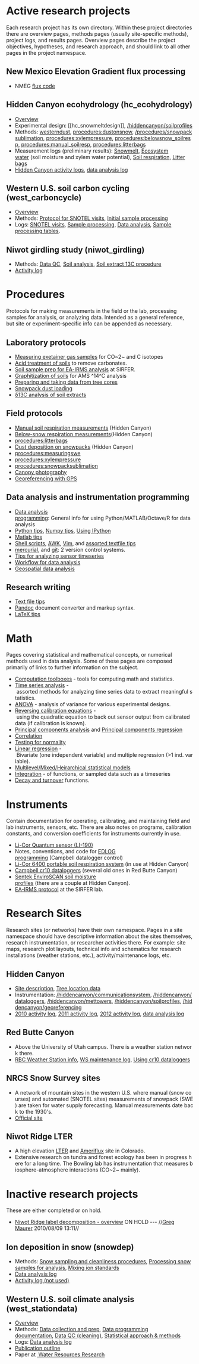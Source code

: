 # Active research projects

Each research project has its own directory. Within these
project directories there are overview pages, methods pages (usually
site-specific methods), project logs, and results pages. Overview pages
describe the project objectives, hypotheses, and research approach, and
should link to all other pages in the project namespace.

New Mexico Elevation Gradient flux processing
---------------------------------------------

* NMEG [flux code](nmeg:fluxcode)

Hidden Canyon ecohydrology (hc_ecohydrology)
---------------------------------------------

* [Overview](hc_overview)
* Experimental design: [[hc_snowmeltdesign]], [/hiddencanyon/soilprofiles](/hiddencanyon/soilprofiles)
* Methods: [westerndust](westerndust), [procedures:dustonsnow](/procedures/dustonsnow), [/procedures/snowpacksublimation](/procedures/snowpacksublimation), [procedures:xylempressure](/procedures/xylempressure), [procedures:belowsnow_soilresp](/procedures/belowsnow_soilresp), [procedures:manual_soilresp](/procedures/manual_soilresp), [procedures:litterbags](/procedures/litterbags)
* Measurement logs (preliminary results): [Snowmelt](hc_snowmeltlog_1), [Ecosystem water](hc_ecosystemwaterlog_1) (soil moisture and xylem water potential), [Soil respiration](hc_soilresplog_1), [Litter bags](hc_litterbaglog_1)
* [Hidden Canyon activity logs](/hiddencanyon/sitedescription#Site_logs), [data
analysis log](/hiddencanyon/analysislog_1)

Western U.S. soil carbon cycling (west_carboncycle)
----------------------------------------------------

* [Overview](/west_carboncycle/overview)
* Methods: [Protocol for SNOTEL visits](/west_carboncycle/snotelfieldprotocol), [Initial sample processing](/west_carboncycle/snotelsampleprocessing)
* Logs: [SNOTEL visits](/west_carboncycle/snotellog_1), [Sample processing](/west_carboncycle/sampleprocessinglog_1), [Data analysis](/west_carboncycle/analysislog_1), [Sample processing tables](/west_carboncycle/sampletables).

Niwot girdling study (niwot_girdling)
--------------------------------------

* Methods: [Data QC](/niwot_girdling/data_qc), [Soil analysis](/niwot_girdling/soilanalysis), [Soil extract 13C procedure](/procedures/soilextract_13c)
* [Activity log](/niwot_girdling/activitylog_1)

# Procedures

Protocols for making measurements in the field or the lab, processing
samples for analysis, or analyzing data. Intended as a general
reference, but site or experiment-specific info can be appended as
necessary.

Laboratory protocols
--------------------

* [Measuring exetainer gas samples](/procedures/exetainer_co2) for CO~2~ and C isotopes
* [Acid treatment of soils](/procedures/soilacidtreatment) to remove carbonates.
* [Soil sample prep for EA-IRMS analysis](/procedures/ea-irms_soilprep) at SIRFER.
* [Graphitization of soils](/procedures/14c_graphitization) for AMS ^14^C analysis
* [Preparing and taking data from tree cores](/procedures/treecores)
* [Snowpack dust loading](/procedures/snowpackdustloading)
* [δ13C analysis of soil extracts](/procedures/soilextract_13c)

Field protocols
---------------

* [Manual soil respiration measurements](/procedures/manual_soilresp) (Hidden Canyon)
* [Below-snow respiration measurements](/procedures/belowsnow_soilresp)(Hidden Canyon)
* [procedures:litterbags](/procedures/litterbags)
* [Dust deposition on snowpacks](/procedures/dustonsnow) (Hidden Canyon)
* [procedures:measuringswe](/procedures/measuringswe)
* [procedures:xylempressure](/procedures/xylempressure)
* [procedures:snowpacksublimation](/procedures/snowpacksublimation)
* [Canopy photography](/procedures/canopyphotos)
* [Georeferencing with GPS](/procedures/gps)

Data analysis and instrumentation programming
---------------------------------------------

* [Data analysis programming](/procedures/programming): General info for using Python/MATLAB/Octave/R for data analysis
* [Python tips](/procedures/pythontips), [Numpy tips](/procedures/numpytips), [Using IPython](/procedures/ipython)
* [Matlab tips](/procedures/matlabtips)
* [Shell scripts](/procedures/shellscripts), [AWK](/procedures/awk), [Vim](/procedures/vimtips), and [assorted textfile tips](/procedures/textfiles)
* [mercurial](/procedures/mercurial), and [git](/procedures/git): 2 version control systems.
* [Tips for analyzing sensor timeseries](/procedures/sensordata_tips)
* [Workflow for data analysis](/procedures/data_analysis_workflow)
* [Geospatial data analysis](/procedures/geospatial)

Research writing
----------------

* [Text file tips](/procedures/textfiles)
* [Pandoc](/procedures/pandoc) document converter and markup syntax.
* [LaTeX tips](/procedures/latextips)

# Math

Pages covering statistical and mathematical concepts, or numerical
methods used in data analysis. Some of these pages are composed
primarily of links to further information on the subject.

* [Computation toolboxes](/math/toolboxes) - tools for computing math and statistics.
* [Time series analysis](/math/timeseries) - assorted methods for analyzing time series data to extract meaningful statistics.
* [ANOVA](/math/anova) - analysis of variance for various experimental designs.
* [Reversing calibration equations](/math/quadratic_eq_calib) - using the quadratic equation to back out sensor output from calibrated data (if calibration is known).
* [Principal components analysis](/math/pca) and [Principal components regression](/math/pcr)
* [Correlation](/math/correlation)
* [Testing for normality](/math/normalitytests)
* [Linear regression](/math/linear_regression) - Bivariate (one independent variable) and multiple regression (>1 ind. variable).
* [ Multilevel/Mixed/Heirarchical statistical models](/math/multilevel_models)
* [Integration](/math/integration) - of functions, or sampled data such as a timeseries
* [Decay and turnover](/math/decay_turnover) functions.

# Instruments

Contain documentation for operating, calibrating, and maintaining field
and lab instruments, sensors, etc. There are also notes on programs,
calibration constants, and conversion coefficients for instruments
currently in use.

* [Li-Cor Quantum sensor (LI-190)](/instruments/li-190)
* Notes, conventions, and code for [EDLOG programming](/instruments/edlog) (Campbell datalogger control)
* [Li-Cor 6400 portable soil respiration system](/instruments/li-6400) (in use at Hidden Canyon)
* [Campbell cr10 dataloggers](/instruments/cr10dataloggers) (several old ones in Red Butte Canyon)
* [Sentek EnviroSCAN soil moisture profiles](/instruments/sentek_enviroscan) (there are a couple at Hidden Canyon).
* [EA-IRMS protocol](/instruments/ea-irms_sirfer) at the SIRFER lab.

# Research Sites

Research sites (or networks) have their own namespace. Pages in a site
namespace should have descriptive information about the sites
themselves, research instrumentation, or researcher activities there.
For example: site maps, research plot layouts, technical info and
schematics for research installations (weather stations, etc.),
activity/maintenance logs, etc.

Hidden Canyon
-------------

* [Site description](/hiddencanyon/sitedescription), [Tree location data](/hiddencanyon/trees)
* Instrumentation: [/hiddencanyon/communicationsystem](/hiddencanyon/communicationsystem), [/hiddencanyon/dataloggers](/hiddencanyon/dataloggers), [/hiddencanyon/mettowers](/hiddencanyon/mettowers), [/hiddencanyon/soilprofiles](/hiddencanyon/soilprofiles), [/hiddencanyon/georeferencing](/hiddencanyon/georeferencing)
* [2010 activity log](/hiddencanyon/hc2010_log), [2011 activity log](/hiddencanyon/hc2011_log), [2012 activity log](/hiddencanyon/hc2012_log), [data analysis log](/hiddencanyon/analysislog_1)

Red Butte Canyon
----------------

* Above the University of Utah campus. There is a weather station network there.
* [RBC Weather Station info](/redbutte/weatherstations), [WS maintenance log](/redbutte/rbweather_log), [Using cr10 dataloggers](/instruments/cr10dataloggers)

NRCS Snow Survey sites
----------------------

* A network of mountain sites in the western U.S. where manual (snow courses) and automated (SNOTEL sites) measurements of snowpack (SWE) are taken for water supply forecasting. Manual measurements date back to the 1930's.
* [Official site](http://www.wcc.nrcs.usda.gov/)

Niwot Ridge LTER
----------------

* A high elevation [LTER](http://www.lternet.edu/) and [Ameriflux](http://public.ornl.gov/ameriflux/) site in Colorado.
* Extensive research on tundra and forest ecology has been in progress here for a long time. The Bowling lab has instrumentation that measures biosphere-atmosphere interactions (CO~2~ mainly).

# Inactive research projects

These are either completed or on hold.

* [ Niwot Ridge label decomposition - overview](niwot_labeldecomp_overview) ON HOLD --- //[Greg Maurer](primaryproductivity@gmail.com) 2010/08/09 13:11//

Ion deposition in snow (snowdep)
--------------------------------

* Methods: [Snow sampling and cleanliness procedures](wasatchsnowdep:sampling), [Processing snow samples for analysis](wasatchsnowdep:labprocessing), [Mixing ion standards](wasatchsnowdep:standards)
* [Data analysis log](wasatchsnowdep:analysislog_1)
* [Activity log (not used)](wasatchsnowdep:activitylog_1)

Western U.S. soil climate analysis (west_stationdata)
------------------------------------------------------

* [Overview](west_stationdata:overview)
* Methods: [Data collection and prep](west_stationdata:data), [Data programming
documentation](west_stationdata:programdocs), [Data QC (cleaning)](west_stationdata:data_qc), [Statistical approach & methods](west_stationdata:statistics)
* Logs: [Data analysis log](west_stationdata:analysislog_1)
* [Publication outline](west_stationdata:publicationoutline)
* Paper at [ Water Resources Research](http://dx.doi.org/10.1002/2013WR014452)
